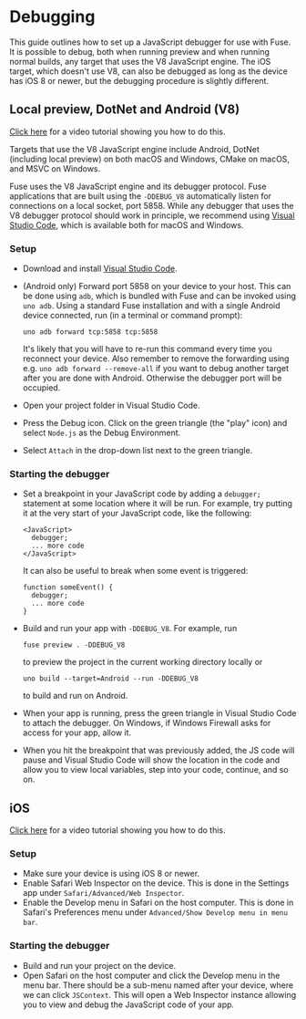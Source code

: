 # Debugging

This guide outlines how to set up a JavaScript debugger for use with Fuse. It
is possible to debug, both when running preview and when running normal builds,
any target that uses the V8 JavaScript engine. The iOS target, which doesn't
use V8, can also be debugged as long as the device has iOS 8 or newer, but the
debugging procedure is slightly different.

## Local preview, DotNet and Android (V8)

[Click here](https://youtu.be/GloEpBr2lK0) for a video tutorial showing you how to do this.

Targets that use the V8 JavaScript engine include Android, DotNet (including
local preview) on both macOS and Windows, CMake on macOS, and MSVC on Windows.

Fuse uses the V8 JavaScript engine and its debugger protocol. Fuse applications
that are built using the `-DDEBUG_V8` automatically listen for connections on a
local socket, port 5858. While any debugger that uses the V8 debugger protocol
should work in principle, we recommend using [Visual Studio Code](https://code.visualstudio.com/),
which is available both for macOS and Windows.

### Setup

* Download and install [Visual Studio Code](https://code.visualstudio.com/).
* (Android only) Forward port 5858 on your device to your host. This can be
  done using `adb`, which is bundled with Fuse and can be invoked using `uno adb`.
  Using a standard Fuse installation and with a single Android device
  connected, run (in a terminal or command prompt):

  ```
  uno adb forward tcp:5858 tcp:5858
  ```

  It's likely that you will have to re-run this command every time you
  reconnect your device. Also remember to remove the forwarding using e.g.
  `uno adb forward --remove-all` if you want to debug another target after you
  are done with Android. Otherwise the debugger port will be occupied.
* Open your project folder in Visual Studio Code.
* Press the Debug icon. Click on the green triangle (the "play" icon) and
  select `Node.js` as the Debug Environment.
* Select `Attach` in the drop-down list next to the green triangle.

### Starting the debugger

* Set a breakpoint in your JavaScript code by adding a `debugger;` statement at
  some location where it will be run. For example, try putting it at the very
  start of your JavaScript code, like the following:

  ```
  <JavaScript>
    debugger;
    ... more code
  </JavaScript>
  ```

  It can also be useful to break when some event is triggered:

  ```
  function someEvent() {
    debugger;
    ... more code
  }
  ```

* Build and run your app with `-DDEBUG_V8`. For example, run

  ```
  fuse preview . -DDEBUG_V8
  ```

  to preview the project in the current working directory locally or

  ```
  uno build --target=Android --run -DDEBUG_V8
  ```

    to build and run on Android.

* When your app is running, press the green triangle in Visual Studio Code to
  attach the debugger.
  On Windows, if Windows Firewall asks for access for your app, allow it.
* When you hit the breakpoint that was previously added, the JS code will pause
  and Visual Studio Code will show the location in the code and allow you to
  view local variables, step into your code, continue, and so on.


## iOS

[Click here](https://youtu.be/EDjymiMxHSw) for a video tutorial showing you how to do this.

### Setup

* Make sure your device is using iOS 8 or newer.
* Enable Safari Web Inspector on the device. This is done in the Settings app
  under `Safari/Advanced/Web Inspector`.
* Enable the Develop menu in Safari on the host computer. This is done in
  Safari's Preferences menu under `Advanced/Show Develop menu in menu bar`.

### Starting the debugger

* Build and run your project on the device.
* Open Safari on the host computer and click the Develop menu in the menu bar.
  There should be a sub-menu named after your device, where we can click
  `JSContext`. This will open a Web Inspector instance allowing you to view and
  debug the JavaScript code of your app.
